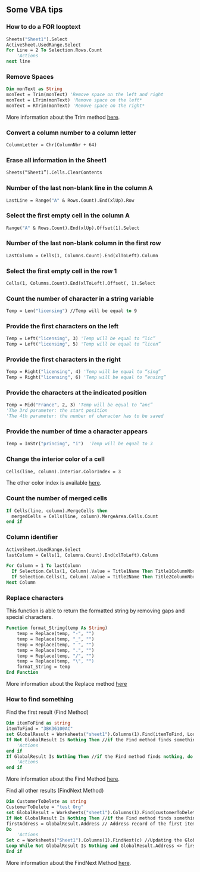 ## Some VBA tips

### How to do a FOR looptext
```vb
Sheets("Sheet1").Select
ActiveSheet.UsedRange.Select
For Line = 2 To Selection.Rows.Count
    'Actions
next line
```
### Remove Spaces
```vb
Dim monText as String
monText = Trim(monText) 'Remove space on the left and right
monText = LTrim(monText) 'Remove space on the left*
monText = RTrim(monText) 'Remove space on the right*
```
More information about the Trim method [here](https://msdn.microsoft.com/en-us/library/h9wz3dez).
### Convert a column number to a column letter
```vb
ColumnLetter = Chr(ColumnNbr + 64)
```
### Erase all information in the Sheet1
```vb
Sheets(“Sheet1”).Cells.ClearContents
```
### Number of the last non-blank line in the column A
```vb
LastLine = Range("A" & Rows.Count).End(xlUp).Row
```
### Select the first empty cell in the column A
```vb
Range("A" & Rows.Count).End(xlUp).Offset(1).Select
```
### Number of the last non-blank column in the first row
```vb
LastColumn = Cells(1, Columns.Count).End(xlToLeft).Column
```
### Select the first empty cell in the row 1
```vb
Cells(1, Columns.Count).End(xlToLeft).Offset(, 1).Select
```
### Count the number of character in a string variable
```vb
Temp = Len("licensing") //Temp will be equal to 9
```
### Provide the first characters on the left
```vb
Temp = Left("licensing", 3) 'Temp will be equal to “lic”
Temp = Left("licensing", 5) 'Temp will be equal to “licen”
```
### Provide the first characters in the right
```vb
Temp = Right("licensing", 4) 'Temp will be equal to “sing”
Temp = Right("licensing", 6) 'Temp will be equal to “ensing”
```
### Provide the characters at the indicated position
```vb
Temp = Mid("France", 2, 3) 'Temp will be equal to “anc”
'The 3rd parameter: the start position
'The 4th parameter: the number of character has to be saved
```
### Provide the number of time a character appears
```vb
Temp = InStr("princing", "i")  'Temp will be equal to 3
```
### Change the interior color of a cell
```vb
Cells(line, column).Interior.ColorIndex = 3
```
The other color index is available [here](https://msdn.microsoft.com/en-us/library/office/ff840443.aspx).
### Count the number of merged cells
```vb
If Cells(line, column).MergeCells then
  mergedCells = Cells(line, column).MergeArea.Cells.Count
end if
```
### Column identifier
```vb
ActiveSheet.UsedRange.Select
lastColumn = Cells(1, Columns.Count).End(xlToLeft).Column

For Column = 1 To lastColumn
  If Selection.Cells(1, Column).Value = Title1Name Then Title1ColumnNbr = Column
  If Selection.Cells(1, Column).Value = Title2Name Then Title2ColumnNbr = Column
Next Column
```
### Replace characters
This function is able to return the formatted string by removing gaps and special characters.
```vb
Function format_String(temp As String)
    temp = Replace(temp, "-", "")
    temp = Replace(temp, "_", "")
    temp = Replace(temp, " ", "")
    temp = Replace(temp, ".", "")
    temp = Replace(temp, "/", "")
    temp = Replace(temp, "\", "")
    format_String = temp
End Function
```
More information about the Replace method [here](https://msdn.microsoft.com/en-us/library/bt3szac5)
### How to find something

Find the first result (Find Method)

```vb
Dim itemToFind as string
itemToFind = "3BK36100AC"
set GlobalResult = Worksheets("sheet1").Columns(1).Find(itemToFind, LookIn:=xlValues, LookAt:=xlPart)
If Not GlobalResult Is Nothing Then //if the Find method finds something, do something
    'Actions
end if
If GlobalResult Is Nothing Then //if the Find method finds nothing, do something
    'Actions
end if
```
More information about the Find Method [here](
https://msdn.microsoft.com/en-us/library/office/ff839746.aspx?f=255&mspperror=-2147217396).

Find all other results (FindNext Method)
```vb
Dim CustomerToDelete as string
CustomerToDelete = "test Org"
set GlobalResult = Worksheets("sheet1").Columns(1).Find(customerToDelete, LookIn:=xlValues, LookAt:=xlPart)
If Not GlobalResult Is Nothing Then //if the Find method finds something, do something
firstAddress = GlobalResult.Address // Address record of the first item found to avoid infinite loops
Do
    'Actions
Set c = Worksheets("Sheet1").Columns(1).FindNext(c) //Updating the GlobalResult variable with the FindNext method
Loop While Not GlobalResult Is Nothing and GlobalResult.Address <> firstAddress
End if
```
More information about the FindNext Method [here](
https://msdn.microsoft.com/en-us/library/office/ff196143.aspx).
